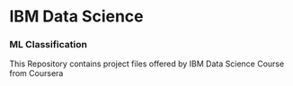# IBM Data Science

### ML Classification

This Repository contains project files offered by IBM Data Science Course from Coursera